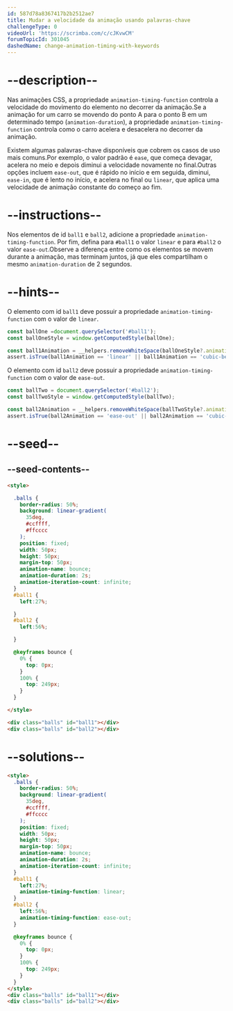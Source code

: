 ```yaml
---
id: 587d78a8367417b2b2512ae7
title: Mudar a velocidade da animação usando palavras-chave
challengeType: 0
videoUrl: 'https://scrimba.com/c/cJKvwCM'
forumTopicId: 301045
dashedName: change-animation-timing-with-keywords
---
```


# --description--

Nas animações CSS, a propriedade `animation-timing-function` controla a velocidade do movimento do elemento no decorrer da animação.Se a animação for um carro se movendo do ponto A para o ponto B em um determinado tempo (`animation-duration`), a propriedade `animation-timing-function` controla como o carro acelera e desacelera no decorrer da animação.

Existem algumas palavras-chave disponíveis que cobrem os casos de uso mais comuns.Por exemplo, o valor padrão é `ease`, que começa devagar, acelera no meio e depois diminui a velocidade novamente no final.Outras opções incluem `ease-out`, que é rápido no início e em seguida, diminui, `ease-in`, que é lento no início, e acelera no final ou `linear`, que aplica uma velocidade de animação constante do começo ao fim.

# --instructions--

Nos elementos de id `ball1` e `ball2`, adicione a propriedade `animation-timing-function`. Por fim, defina para `#ball1` o valor `linear` e para `#ball2` o valor `ease-out`.Observe a diferença entre como os elementos se movem durante a animação, mas terminam juntos, já que eles compartilham o mesmo `animation-duration` de 2 segundos.

# --hints--

O elemento com id `ball1` deve possuir a propriedade `animation-timing-function` com o valor de `linear`.

```js
const ballOne =document.querySelector('#ball1'); 
const ballOneStyle = window.getComputedStyle(ballOne); 

const ball1Animation = __helpers.removeWhiteSpace(ballOneStyle?.animationTimingFunction);
assert.isTrue(ball1Animation == 'linear' || ball1Animation == 'cubic-bezier(0,0,1,1)');
```

O elemento com id `ball2` deve possuir a propriedade `animation-timing-function` com o valor de `ease-out`.

```js
const ballTwo = document.querySelector('#ball2'); 
const ballTwoStyle = window.getComputedStyle(ballTwo); 

const ball2Animation = __helpers.removeWhiteSpace(ballTwoStyle?.animationTimingFunction);
assert.isTrue(ball2Animation == 'ease-out' || ball2Animation == 'cubic-bezier(0,0,0.58,1)');
```

# --seed--

## --seed-contents--

```html
<style>

  .balls {
    border-radius: 50%;
    background: linear-gradient(
      35deg,
      #ccffff,
      #ffcccc
    );
    position: fixed;
    width: 50px;
    height: 50px;
    margin-top: 50px;
    animation-name: bounce;
    animation-duration: 2s;
    animation-iteration-count: infinite;
  }
  #ball1 {
    left:27%;

  }
  #ball2 {
    left:56%;

  }

  @keyframes bounce {
    0% {
      top: 0px;
    }
    100% {
      top: 249px;
    }
  }

</style>

<div class="balls" id="ball1"></div>
<div class="balls" id="ball2"></div>
```

# --solutions--

```html
<style>
  .balls {
    border-radius: 50%;
    background: linear-gradient(
      35deg,
      #ccffff,
      #ffcccc
    );
    position: fixed;
    width: 50px;
    height: 50px;
    margin-top: 50px;
    animation-name: bounce;
    animation-duration: 2s;
    animation-iteration-count: infinite;
  }
  #ball1 {
    left:27%;
    animation-timing-function: linear;
  }
  #ball2 {
    left:56%;
    animation-timing-function: ease-out;
  }

  @keyframes bounce {
    0% {
      top: 0px;
    }
    100% {
      top: 249px;
    }
  }
</style>
<div class="balls" id="ball1"></div>
<div class="balls" id="ball2"></div>
```
